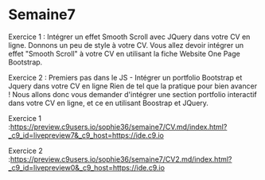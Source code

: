 # Semaine7

Exercice 1 : Intégrer un effet Smooth Scroll avec JQuery dans votre CV en ligne.  Donnons un peu de style à votre CV. Vous allez devoir intégrer un effet "Smooth Scroll" à votre CV en utilisant la fiche Website One Page Bootstrap.   

Exercice 2 : Premiers pas dans le JS - Intégrer un portfolio Bootstrap et Jquery dans votre CV en ligne  Rien de tel que la pratique pour bien avancer ! Nous allons donc vous demander d'intégrer une section portfolio interactif dans votre CV en ligne, et ce en utilisant Boostrap et JQuery.

Exercice 1 :https://preview.c9users.io/sophie36/semaine7/CV.md/index.html?_c9_id=livepreview7&_c9_host=https://ide.c9.io

Exercice 2 :https://preview.c9users.io/sophie36/semaine7/CV2.md/index.html?_c9_id=livepreview0&_c9_host=https://ide.c9.io
